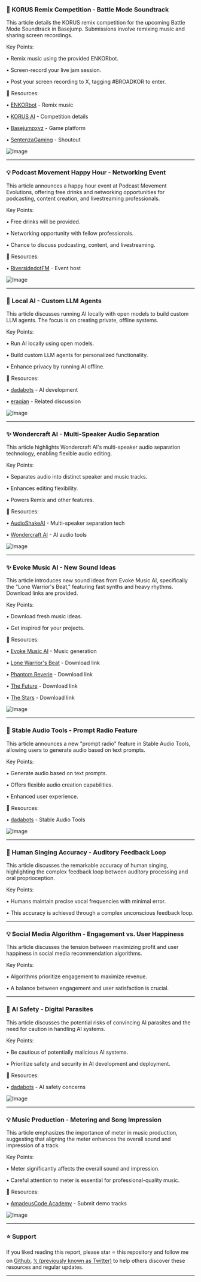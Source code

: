 ### 🚀 KORUS Remix Competition - Battle Mode Soundtrack

This article details the KORUS remix competition for the upcoming Battle Mode Soundtrack in Basejump.  Submissions involve remixing music and sharing screen recordings.

Key Points:

• Remix music using the provided ENKORbot.


• Screen-record your live jam session.


• Post your screen recording to X, tagging #BROADKOR to enter.


🔗 Resources:

• [ENKORbot](http://t.me/ENKORbot) - Remix music


• [KORUS AI](https://x.com/KORUS_AI) - Competition details


• [Basejumpxyz](https://x.com/basejumpxyz) - Game platform


• [SentenzaGaming](https://x.com/SentenzaGaming) - Shoutout


![Image](https://pbs.twimg.com/ext_tw_video_thumb/1903908027813826560/pu/img/vLPsskXrMvmuGWpx.jpg)


---

### 💡 Podcast Movement Happy Hour - Networking Event

This article announces a happy hour event at Podcast Movement Evolutions, offering free drinks and networking opportunities for podcasting, content creation, and livestreaming professionals.

Key Points:

• Free drinks will be provided.


• Networking opportunity with fellow professionals.


• Chance to discuss podcasting, content, and livestreaming.



🔗 Resources:

• [RiversidedotFM](https://x.com/RiversidedotFM) - Event host


![Image](https://pbs.twimg.com/media/Gmz6Ax1XUAAZLD4?format=jpg&name=small)


---

### 🤖 Local AI - Custom LLM Agents

This article discusses running AI locally with open models to build custom LLM agents.  The focus is on creating private, offline systems.

Key Points:

• Run AI locally using open models.


• Build custom LLM agents for personalized functionality.


• Enhance privacy by running AI offline.



🔗 Resources:

• [dadabots](https://x.com/dadabots) - AI development


• [eraqian](https://x.com/eraqian) - Related discussion


![Image](https://pbs.twimg.com/media/GmhokFqa4AAOjIO?format=jpg&name=small)


---

### ✨ Wondercraft AI - Multi-Speaker Audio Separation

This article highlights Wondercraft AI's multi-speaker audio separation technology, enabling flexible audio editing.

Key Points:

• Separates audio into distinct speaker and music tracks.


• Enhances editing flexibility.


• Powers Remix and other features.


🔗 Resources:

• [AudioShakeAI](https://x.com/AudioShakeAI) - Multi-speaker separation tech


• [Wondercraft AI](https://x.com/wondercraft_ai) - AI audio tools


![Image](https://pbs.twimg.com/ext_tw_video_thumb/1901915888619778048/pu/img/JCX1Et65mc8YTMo6.jpg)


---

### ✨ Evoke Music AI - New Sound Ideas

This article introduces new sound ideas from Evoke Music AI, specifically the "Lone Warrior's Beat," featuring fast synths and heavy rhythms.  Download links are provided.

Key Points:

• Download fresh music ideas.


• Get inspired for your projects.



🔗 Resources:

• [Evoke Music AI](https://x.com/EvokeMusicAI) - Music generation


• [Lone Warrior's Beat](https://evokemusic.short.gy/lone-sentinel) - Download link


• [Phantom Reverie](https://evokemusic.short.gy/phantom-reverie) - Download link


• [The Future](https://evokemusic.short.gy/the-future) - Download link


• [The Stars](https://evokemusic.short.gy/the-stars) - Download link


![Image](https://pbs.twimg.com/ext_tw_video_thumb/1900473355855446016/pu/img/6A94nR1hnnFz_BuA.jpg)


---

### 🚀 Stable Audio Tools - Prompt Radio Feature

This article announces a new "prompt radio" feature in Stable Audio Tools, allowing users to generate audio based on text prompts.

Key Points:

• Generate audio based on text prompts.


• Offers flexible audio creation capabilities.


• Enhanced user experience.



🔗 Resources:

• [dadabots](https://x.com/dadabots) - Stable Audio Tools


![Image](https://pbs.twimg.com/media/GmSjUwWbEAAuK8O?format=png&name=360x360)


---

### 🤖 Human Singing Accuracy - Auditory Feedback Loop

This article discusses the remarkable accuracy of human singing, highlighting the complex feedback loop between auditory processing and oral proprioception.

Key Points:

• Humans maintain precise vocal frequencies with minimal error.


• This accuracy is achieved through a complex unconscious feedback loop.



---

### 💡 Social Media Algorithm - Engagement vs. User Happiness

This article discusses the tension between maximizing profit and user happiness in social media recommendation algorithms.

Key Points:

• Algorithms prioritize engagement to maximize revenue.


• A balance between engagement and user satisfaction is crucial.



---

### 🤖 AI Safety - Digital Parasites

This article discusses the potential risks of convincing AI parasites and the need for caution in handling AI systems.

Key Points:

• Be cautious of potentially malicious AI systems.


• Prioritize safety and security in AI development and deployment.



🔗 Resources:

• [dadabots](https://x.com/dadabots) - AI safety concerns


![Image](https://pbs.twimg.com/media/Gl_LmFpXUAAKM99?format=jpg&name=small)


---

### 💡 Music Production - Metering and Song Impression

This article emphasizes the importance of meter in music production, suggesting that aligning the meter enhances the overall sound and impression of a track.

Key Points:

• Meter significantly affects the overall sound and impression.


• Careful attention to meter is essential for professional-quality music.



🔗 Resources:

• [AmadeusCode Academy](https://academy.amadeuscode.com) - Submit demo tracks


![Image](https://pbs.twimg.com/media/Gl5vxwkbYAAHq2q?format=jpg&name=small)


---

### ⭐️ Support

If you liked reading this report, please star ⭐️ this repository and follow me on [Github](https://github.com/Drix10), [𝕏 (previously known as Twitter)](https://x.com/DRIX_10_) to help others discover these resources and regular updates.

---
